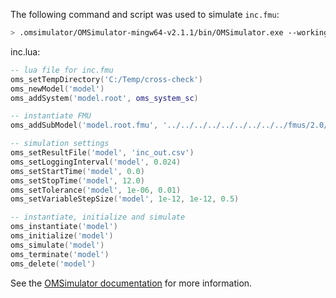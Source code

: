 The following command and script was used to simulate `inc.fmu`:
```bash
> .omsimulator/OMSimulator-mingw64-v2.1.1/bin/OMSimulator.exe --workingDir=results/2.0/me/win64/OMSimulator/v2.1.1/FMUSDK/2.0.3/inc --stripRoot=true --skipCSVHeader=true --addParametersToCSV=true --suppressPath=true --timeout=60 inc.lua
```

inc.lua:
```lua
-- lua file for inc.fmu
oms_setTempDirectory('C:/Temp/cross-check')
oms_newModel('model')
oms_addSystem('model.root', oms_system_sc)

-- instantiate FMU
oms_addSubModel('model.root.fmu', '../../../../../../../../../fmus/2.0/me/win64/FMUSDK/2.0.3/inc/inc.fmu')

-- simulation settings
oms_setResultFile('model', 'inc_out.csv')
oms_setLoggingInterval('model', 0.024)
oms_setStartTime('model', 0.0)
oms_setStopTime('model', 12.0)
oms_setTolerance('model', 1e-06, 0.01)
oms_setVariableStepSize('model', 1e-12, 1e-12, 0.5)

-- instantiate, initialize and simulate
oms_instantiate('model')
oms_initialize('model')
oms_simulate('model')
oms_terminate('model')
oms_delete('model')
```
See the [OMSimulator documentation](https://openmodelica.org/doc/OMSimulator/master/html/index.html) for more information.

